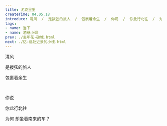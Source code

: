 ```yaml
---
title: 尤克里里
createTime: 04.05.18
introduce: 清风  /  是拨弦的旅人  /  包裹着余生  /  你说  /  你此行北往  /  为何  /  却坐着南来的车？
tags: 
- name: 当下
- name: 酒巷小调
prev: ./去年花-破城.html
next: ./忆-远处近景的小楼.html
---
```


清风

是拨弦的旅人

包裹着余生

<br />

你说

你此行北往

为何  却坐着南来的车？